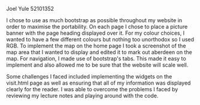 Joel Yule 52101352

I chose to use as much bootstrap as possible throughout my website in order to maximise the portability.
On each page I chose to place a picture banner with the page heading displayed over it. For my colour choices, I wanted to have a few different colours but nothing too unorthodox so I used RGB.
To implement the map on the home page I took a screenshot of the map area that I wanted to display and edited it to mark out aberdeen on the map.
For navigation, I made use of bootstrap's tabs. This made it easy to implement and also allowed me to be sure that the website will scale well.

Some challenges I faced included implementing the widgets on the visit.html page as well as ensuring that all of my information was displayed clearly for the reader. I was able to overcome the problems I faced by reviewing my lecture notes and playing around with the code.
